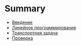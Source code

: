 # Summary

* [Введение](README.md)
* [Линейное программирование](lp01.md)
* [Транспортная задача](lp02.md)
* [Проверка](proverka.md)

